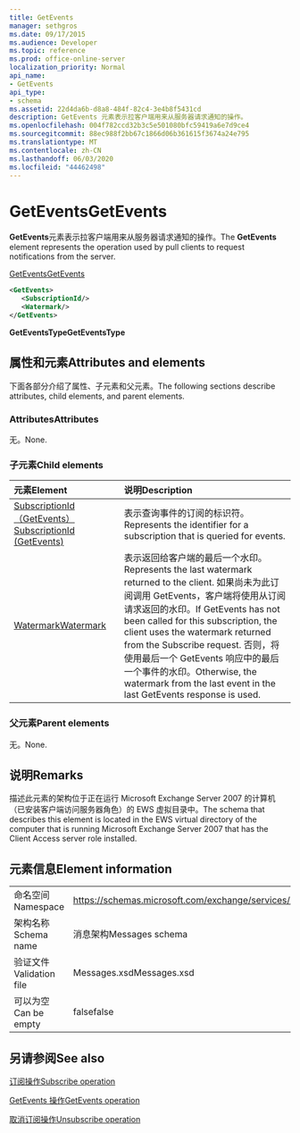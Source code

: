 ```yaml
---
title: GetEvents
manager: sethgros
ms.date: 09/17/2015
ms.audience: Developer
ms.topic: reference
ms.prod: office-online-server
localization_priority: Normal
api_name:
- GetEvents
api_type:
- schema
ms.assetid: 22d4da6b-d8a8-484f-82c4-3e4b8f5431cd
description: GetEvents 元素表示拉客户端用来从服务器请求通知的操作。
ms.openlocfilehash: 004f782ccd32b3c5e501080bfc59419a6e7d9ce4
ms.sourcegitcommit: 88ec988f2bb67c1866d06b361615f3674a24e795
ms.translationtype: MT
ms.contentlocale: zh-CN
ms.lasthandoff: 06/03/2020
ms.locfileid: "44462498"
---
```

# <a name="getevents"></a><span data-ttu-id="5949c-103">GetEvents</span><span class="sxs-lookup"><span data-stu-id="5949c-103">GetEvents</span></span>

<span data-ttu-id="5949c-104">**GetEvents**元素表示拉客户端用来从服务器请求通知的操作。</span><span class="sxs-lookup"><span data-stu-id="5949c-104">The **GetEvents** element represents the operation used by pull clients to request notifications from the server.</span></span> 
  
[<span data-ttu-id="5949c-105">GetEvents</span><span class="sxs-lookup"><span data-stu-id="5949c-105">GetEvents</span></span>](getevents.md)
  
```xml
<GetEvents>
   <SubscriptionId/>
   <Watermark/>
</GetEvents>
```

 <span data-ttu-id="5949c-106">**GetEventsType**</span><span class="sxs-lookup"><span data-stu-id="5949c-106">**GetEventsType**</span></span>
## <a name="attributes-and-elements"></a><span data-ttu-id="5949c-107">属性和元素</span><span class="sxs-lookup"><span data-stu-id="5949c-107">Attributes and elements</span></span>

<span data-ttu-id="5949c-108">下面各部分介绍了属性、子元素和父元素。</span><span class="sxs-lookup"><span data-stu-id="5949c-108">The following sections describe attributes, child elements, and parent elements.</span></span>
  
### <a name="attributes"></a><span data-ttu-id="5949c-109">Attributes</span><span class="sxs-lookup"><span data-stu-id="5949c-109">Attributes</span></span>

<span data-ttu-id="5949c-110">无。</span><span class="sxs-lookup"><span data-stu-id="5949c-110">None.</span></span>
  
### <a name="child-elements"></a><span data-ttu-id="5949c-111">子元素</span><span class="sxs-lookup"><span data-stu-id="5949c-111">Child elements</span></span>

|<span data-ttu-id="5949c-112">**元素**</span><span class="sxs-lookup"><span data-stu-id="5949c-112">**Element**</span></span>|<span data-ttu-id="5949c-113">**说明**</span><span class="sxs-lookup"><span data-stu-id="5949c-113">**Description**</span></span>|
|:-----|:-----|
|[<span data-ttu-id="5949c-114">SubscriptionId （GetEvents）</span><span class="sxs-lookup"><span data-stu-id="5949c-114">SubscriptionId (GetEvents)</span></span>](subscriptionid-getevents.md) <br/> |<span data-ttu-id="5949c-115">表示查询事件的订阅的标识符。</span><span class="sxs-lookup"><span data-stu-id="5949c-115">Represents the identifier for a subscription that is queried for events.</span></span>  <br/> |
|[<span data-ttu-id="5949c-116">Watermark</span><span class="sxs-lookup"><span data-stu-id="5949c-116">Watermark</span></span>](watermark.md) <br/> |<span data-ttu-id="5949c-117">表示返回给客户端的最后一个水印。</span><span class="sxs-lookup"><span data-stu-id="5949c-117">Represents the last watermark returned to the client.</span></span> <span data-ttu-id="5949c-118">如果尚未为此订阅调用 GetEvents，客户端将使用从订阅请求返回的水印。</span><span class="sxs-lookup"><span data-stu-id="5949c-118">If GetEvents has not been called for this subscription, the client uses the watermark returned from the Subscribe request.</span></span> <span data-ttu-id="5949c-119">否则，将使用最后一个 GetEvents 响应中的最后一个事件的水印。</span><span class="sxs-lookup"><span data-stu-id="5949c-119">Otherwise, the watermark from the last event in the last GetEvents response is used.</span></span>  <br/> |
   
### <a name="parent-elements"></a><span data-ttu-id="5949c-120">父元素</span><span class="sxs-lookup"><span data-stu-id="5949c-120">Parent elements</span></span>

<span data-ttu-id="5949c-121">无。</span><span class="sxs-lookup"><span data-stu-id="5949c-121">None.</span></span>
  
## <a name="remarks"></a><span data-ttu-id="5949c-122">说明</span><span class="sxs-lookup"><span data-stu-id="5949c-122">Remarks</span></span>

<span data-ttu-id="5949c-123">描述此元素的架构位于正在运行 Microsoft Exchange Server 2007 的计算机（已安装客户端访问服务器角色）的 EWS 虚拟目录中。</span><span class="sxs-lookup"><span data-stu-id="5949c-123">The schema that describes this element is located in the EWS virtual directory of the computer that is running Microsoft Exchange Server 2007 that has the Client Access server role installed.</span></span>
  
## <a name="element-information"></a><span data-ttu-id="5949c-124">元素信息</span><span class="sxs-lookup"><span data-stu-id="5949c-124">Element information</span></span>

|||
|:-----|:-----|
|<span data-ttu-id="5949c-125">命名空间</span><span class="sxs-lookup"><span data-stu-id="5949c-125">Namespace</span></span>  <br/> |https://schemas.microsoft.com/exchange/services/2006/messages  <br/> |
|<span data-ttu-id="5949c-126">架构名称</span><span class="sxs-lookup"><span data-stu-id="5949c-126">Schema name</span></span>  <br/> |<span data-ttu-id="5949c-127">消息架构</span><span class="sxs-lookup"><span data-stu-id="5949c-127">Messages schema</span></span>  <br/> |
|<span data-ttu-id="5949c-128">验证文件</span><span class="sxs-lookup"><span data-stu-id="5949c-128">Validation file</span></span>  <br/> |<span data-ttu-id="5949c-129">Messages.xsd</span><span class="sxs-lookup"><span data-stu-id="5949c-129">Messages.xsd</span></span>  <br/> |
|<span data-ttu-id="5949c-130">可以为空</span><span class="sxs-lookup"><span data-stu-id="5949c-130">Can be empty</span></span>  <br/> |<span data-ttu-id="5949c-131">false</span><span class="sxs-lookup"><span data-stu-id="5949c-131">false</span></span>  <br/> |
   
## <a name="see-also"></a><span data-ttu-id="5949c-132">另请参阅</span><span class="sxs-lookup"><span data-stu-id="5949c-132">See also</span></span>



[<span data-ttu-id="5949c-133">订阅操作</span><span class="sxs-lookup"><span data-stu-id="5949c-133">Subscribe operation</span></span>](subscribe-operation.md)
  
[<span data-ttu-id="5949c-134">GetEvents 操作</span><span class="sxs-lookup"><span data-stu-id="5949c-134">GetEvents operation</span></span>](getevents-operation.md)
  
[<span data-ttu-id="5949c-135">取消订阅操作</span><span class="sxs-lookup"><span data-stu-id="5949c-135">Unsubscribe operation</span></span>](unsubscribe-operation.md)

